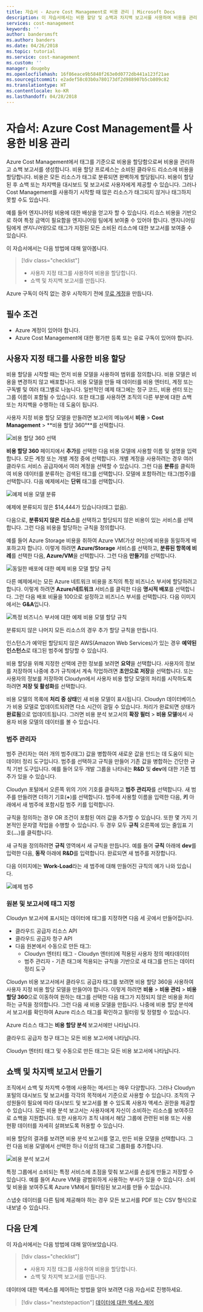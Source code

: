 ```yaml
---
title: 자습서 - Azure Cost Management로 비용 관리 | Microsoft Docs
description: 이 자습서에서는 비용 할당 및 쇼백과 차지백 보고서를 사용하여 비용을 관리하는 방법을 알아봅니다.
services: cost-management
keywords: ''
author: bandersmsft
ms.author: banders
ms.date: 04/26/2018
ms.topic: tutorial
ms.service: cost-management
ms.custom: ''
manager: dougeby
ms.openlocfilehash: 16f86eace9b5848f263e0d0772db441a123f21ae
ms.sourcegitcommit: e2adef58c03b0a780173df2d988907b5cb809c82
ms.translationtype: HT
ms.contentlocale: ko-KR
ms.lasthandoff: 04/28/2018
---
```

# <a name="tutorial-manage-costs-by-using-azure-cost-management"></a>자습서: Azure Cost Management를 사용한 비용 관리

Azure Cost Management에서 태그를 기준으로 비용을 할당함으로써 비용을 관리하고 쇼백 보고서를 생성합니다. 비용 할당 프로세스는 소비된 클라우드 리소스에 비용을 할당합니다. 비용은 모든 리소스가 태그로 분류되면 완벽하게 할당됩니다. 비용이 할당된 후 쇼백 또는 차지백을 대시보드 및 보고서로 사용자에게 제공할 수 있습니다. 그러나 Cost Management를 사용하기 시작할 때 많은 리소스가 태그되지 않거나 태그하지 못할 수도 있습니다.

예를 들어 엔지니어링 비용에 대한 배상을 얻고자 할 수 있습니다. 리소스 비용을 기반으로 하여 특정 금액이 필요함을 엔지니어링 팀에게 보여줄 수 있어야 합니다. 엔지니어링 팀에게 *엔지니어링*으로 태그가 지정된 모든 소비된 리소스에 대한 보고서를 보여줄 수 있습니다.

이 자습서에서는 다음 방법에 대해 알아봅니다.

> [!div class="checklist"]
> * 사용자 지정 태그를 사용하여 비용을 할당합니다.
> * 쇼백 및 차지백 보고서를 만듭니다.

Azure 구독이 아직 없는 경우 시작하기 전에 [무료 계정](https://azure.microsoft.com/free/?WT.mc_id=A261C142F)을 만듭니다.

## <a name="prerequisites"></a>필수 조건

- Azure 계정이 있어야 합니다.
- Azure Cost Management에 대한 평가판 등록 또는 유료 구독이 있어야 합니다.

## <a name="use-custom-tags-to-allocate-costs"></a>사용자 지정 태그를 사용한 비용 할당

비용 할당을 시작할 때는 먼저 비용 모델을 사용하여 범위를 정의합니다. 비용 모델은 비용을 변경하지 않고 배포합니다. 비용 모델을 만들 때 데이터를 비용 엔터티, 계정 또는 구독별 및 여러 태그별로 나눕니다. 일반적인 예제 태그에는 청구 코드, 비용 센터 또는 그룹 이름이 포함될 수 있습니다. 또한 태그를 사용하면 조직의 다른 부분에 대한 쇼백 또는 차지백을 수행하는 데 도움이 됩니다.

사용자 지정 비용 할당 모델을 만들려면 보고서의 메뉴에서 **비용** &gt; **Cost Management** &gt; **비용 할당 360°**를 선택합니다.

![비용 할당 360 선택](./media/tutorial-manage-costs/cost-allocation-360.png)

**비용 할당 360** 페이지에서 **추가**를 선택한 다음 비용 모델에 사용할 이름 및 설명을 입력합니다. 모든 계정 또는 개별 계정 중에 선택합니다. 개별 계정을 사용하려는 경우 여러 클라우드 서비스 공급자에서 여러 계정을 선택할 수 있습니다. 그런 다음 **분류**를 클릭하여 비용 데이터를 분류하는 검색된 태그를 선택합니다. 모델에 포함하려는 태그(범주)를 선택합니다. 다음 예제에서는 **단위** 태그를 선택합니다.

![예제 비용 모델 분류](./media/tutorial-manage-costs/cost-model01.png)



예제에 분류되지 않은 $14,444가 있습니다(태그 없음).

다음으로, **분류되지 않은 리소스**를 선택하고 할당되지 않은 비용이 있는 서비스를 선택합니다. 그런 다음 비용을 할당하는 규칙을 정의합니다.

예를 들어 Azure Storage 비용을 취하여 Azure VM(가상 머신)에 비용을 동일하게 배포하고자 합니다. 이렇게 하려면 **Azure/Storage** 서비스를 선택하고, **분류된 항목에 비례**를 선택한 다음, **Azure/VM**을 선택합니다. 그런 다음 **만들기**를 선택합니다.

![동일한 배포에 대한 예제 비용 모델 할당 규칙](./media/tutorial-manage-costs/cost-model02.png)



다른 예제에서는 모든 Azure 네트워크 비용을 조직의 특정 비즈니스 부서에 할당하려고 합니다. 이렇게 하려면 **Azure/네트워크** 서비스를 클릭한 다음 **명시적 배포**를 선택합니다. 그런 다음 배포 비율을 100으로 설정하고 비즈니스 부서를 선택합니다. 다음 이미지에서는 **G&amp;A**입니다.

![특정 비즈니스 부서에 대한 예제 비용 모델 할당 규칙](./media/tutorial-manage-costs/cost-model03.png)



분류되지 않은 나머지 모든 리소스의 경우 추가 할당 규칙을 만듭니다.

인스턴스가 예약된 할당되지 않은 AWS(Amazon Web Services)가 있는 경우 **예약된 인스턴스**로 태그된 범주에 할당할 수 있습니다.

비용 할당을 위해 지정한 선택에 관한 정보를 보려면 **요약**을 선택합니다. 사용자의 정보를 저장하여 나중에 추가 규칙에서 계속 작업하려면 **초안으로 저장**을 선택합니다. 또는 사용자의 정보를 저장하여 Cloudyn에서 사용자 비용 할당 모델의 처리를 시작하도록 하려면 **저장 및 활성화**를 선택합니다.

비용 모델의 목록에 **처리 중 상태**인 새 비용 모델이 표시됩니다. Cloudyn 데이터베이스가 비용 모델로 업데이트되려면 다소 시간이 걸릴 수 있습니다. 처리가 완료되면 상태가 **완료됨**으로 업데이트됩니다. 그러면 비용 분석 보고서의 **확장 필터** &gt; **비용 모델**에서 사용자 비용 모델의 데이터를 볼 수 있습니다.

### <a name="category-manager"></a>범주 관리자

범주 관리자는 여러 개의 범주(태그) 값을 병합하여 새로운 값을 만드는 데 도움이 되는 데이터 정리 도구입니다. 범주를 선택하고 규칙을 만들어 기존 값을 병합하는 간단한 규칙 기반 도구입니다. 예를 들어 모두 개발 그룹을 나타내는 **R&amp;D** 및 **dev**에 대한 기존 범주가 있을 수 있습니다.

Cloudyn 포털에서 오른쪽 위의 기어 기호를 클릭하고 **범주 관리자**를 선택합니다. 새 범주를 만들려면 더하기 기호(**+**)를 선택합니다. 범주에 사용할 이름을 입력한 다음, **키** 아래에서 새 범주에 포함시킬 범주 키를 입력합니다.

규칙을 정의하는 경우 OR 조건이 포함된 여러 값을 추가할 수 있습니다. 또한 몇 가지 기본적인 문자열 작업을 수행할 수 있습니다. 두 경우 모두 **규칙** 오른쪽에 있는 줄임표 기호(**…**)를 클릭합니다.

새 규칙을 정의하려면 **규칙** 영역에서 새 규칙을 만듭니다. 예를 들어 **규칙** 아래에 **dev**를 입력한 다음, **동작** 아래에 **R&amp;D**를 입력합니다. 완료되면 새 범주를 저장합니다.

다음 이미지에는 **Work-Load**라는 새 범주에 대해 만들어진 규칙의 예가 나와 있습니다.

![예제 범주](./media/tutorial-manage-costs/category01.png)

### <a name="tag-sources-and-reports"></a>원본 및 보고서에 태그 지정

Cloudyn 보고서에 표시되는 데이터에 태그를 지정하면 다음 세 곳에서 만들어집니다.

- 클라우드 공급자 리소스 API
- 클라우드 공급자 청구 API
- 다음 원본에서 수동으로 만든 태그:
    - Cloudyn 엔터티 태그 - Cloudyn 엔터티에 적용된 사용자 정의 메타데이터
    - 범주 관리자 - 기존 태그에 적용되는 규칙을 기반으로 새 태그를 만드는 데이터 정리 도구

Cloudyn 비용 보고서에서 클라우드 공급자 태그를 보려면 비용 할당 360을 사용하여 사용자 지정 비용 할당 모델을 만들어야 합니다. 이렇게 하려면 **비용** > **비용 관리** > **비용 할당 360**으로 이동하여 원하는 태그를 선택한 다음 태그가 지정되지 않은 비용을 처리하는 규칙을 정의합니다. 그런 다음 새 비용 모델을 만듭니다. 나중에 비용 할당 분석에서 보고서를 확인하여 Azure 리소스 태그를 확인하고 필터링 및 정렬할 수 있습니다.

Azure 리소스 태그는 **비용 할당 분석** 보고서에만 나타납니다.

클라우드 공급자 청구 태그는 모든 비용 보고서에 나타납니다.

Cloudyn 엔터티 태그 및 수동으로 만든 태그는 모든 비용 보고서에 나타납니다.


## <a name="create-showback-and-chargeback-reports"></a>쇼백 및 차지백 보고서 만들기

조직에서 쇼백 및 차지백 수행에 사용하는 메서드는 매우 다양합니다. 그러나 Cloudyn 포털의 대시보드 및 보고서를 각각의 목적에서 기준으로 사용할 수 있습니다. 조직의 구성원들이 필요에 따라 대시보드 및 보고서를 볼 수 있도록 사용자 액세스 권한을 제공할 수 있습니다. 모든 비용 분석 보고서는 사용자에게 자신이 소비하는 리소스를 보여주므로 쇼백을 지원합니다. 또한 사용자가 조직 내에서 해당 그룹에 관련된 비용 또는 사용 현황 데이터를 자세히 살펴보도록 허용할 수 있습니다.

비용 할당의 결과를 보려면 비용 분석 보고서를 열고, 만든 비용 모델을 선택합니다. 그런 다음 비용 모델에서 선택한 하나 이상의 태그로 그룹화를 추가합니다.

![비용 분석 보고서](./media/tutorial-manage-costs/cost-analysis.png)

특정 그룹에서 소비되는 특정 서비스에 초점을 맞춰 보고서를 손쉽게 만들고 저장할 수 있습니다. 예를 들어 Azure VM을 광범위하게 사용하는 부서가 있을 수 있습니다. 소비 및 비용을 보여주도록 Azure VM에서 필터링된 보고서를 만들 수 있습니다.

스냅숏 데이터를 다른 팀에 제공해야 하는 경우 모든 보고서를 PDF 또는 CSV 형식으로 내보낼 수 있습니다.


## <a name="next-steps"></a>다음 단계

이 자습서에서는 다음 방법에 대해 알아보았습니다.

> [!div class="checklist"]
> * 사용자 지정 태그를 사용하여 비용을 할당합니다.
> * 쇼백 및 차지백 보고서를 만듭니다.



데이터에 대한 액세스를 제어하는 방법을 알아 보려면 다음 자습서로 진행하세요.

> [!div class="nextstepaction"]
> [데이터에 대한 액세스 제어](tutorial-user-access.md)
